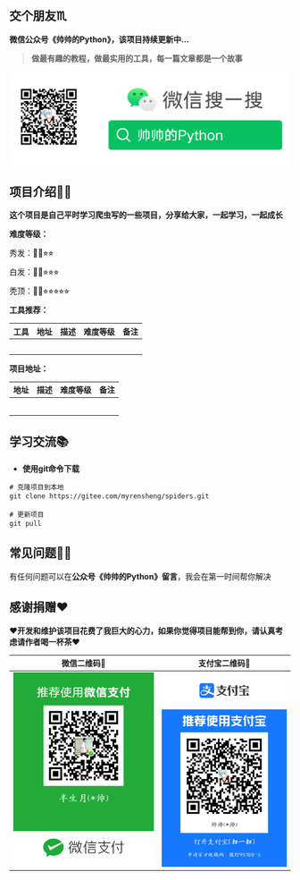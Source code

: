 ## 交个朋友♏

**微信公众号《帅帅的Python》，该项目持续更新中...**

> **做最有趣的教程，做最实用的工具，每一篇文章都是一个故事**

![帅帅的Python](./images/sspython.png)

## 项目介绍💁🏻

**这个项目是自己平时学习爬虫写的一些项目，分享给大家，一起学习，一起成长**

**难度等级：**

秀发：🦱😄⭐︎⭐︎

白发：🦳🤔⭐︎⭐︎⭐︎

秃顶：🦲😠⭐︎⭐︎⭐︎⭐︎⭐︎

**工具推荐：**

| 工具 | 地址 | 描述 | 难度等级 | 备注 |
| :--: | :--: | :--: | -------- | ---- |
|      |      |      |          |      |
|      |      |      |          |      |
|      |      |      |          |      |
|      |      |      |          |      |
|      |      |      |          |      |

**项目地址：**

| 地址 | 描述 | 难度等级 | 备注 |
| :--: | :--: | :------: | :--: |
|      |      |          |      |
|      |      |          |      |
|      |      |          |      |
|      |      |          |      |
|      |      |          |      |
|      |      |          |      |

## 学习交流📚︎

- **使用git命令下载**


```shell
# 克隆项目到本地
git clone https://gitee.com/myrensheng/spiders.git

# 更新项目
git pull
```

## 常见问题🙋‍♀️

有任何问题可以在**公众号《帅帅的Python》留言**，我会在第一时间帮你解决

## 感谢捐赠❤

❤**开发和维护该项目花费了我巨大的心力，如果你觉得项目能帮到你，请认真考虑请作者喝一杯茶**❤

|            微信二维码🧧             |             支付宝二维码🧧              |
| :--------------------------------: | :------------------------------------: |
| ![微信二维码](./images/weixin.png) | ![支付宝二维码](./images/zhifubao.jpg) |


